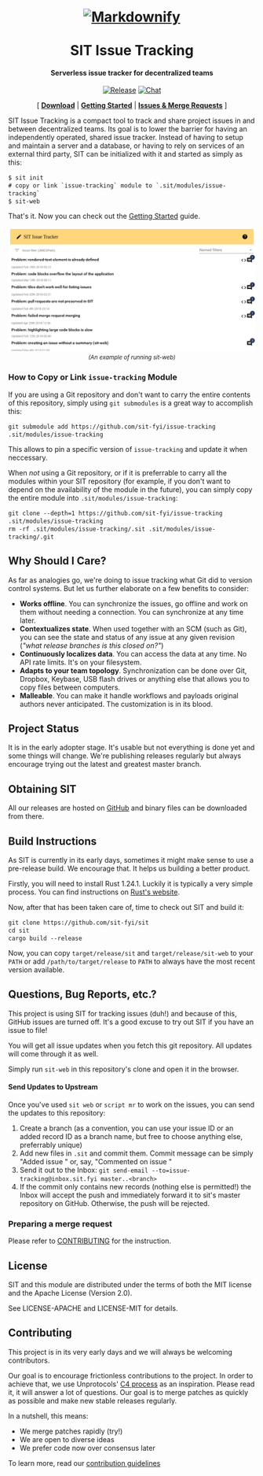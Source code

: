 <h1 align="center">
  <br>
  <a href="http://sit.fyi"><img src="https://raw.githubusercontent.com/sit-fyi/sit/master/logo.png" alt="Markdownify" width="150"></a>
  <br>
  <br>
  SIT Issue Tracking
  <br>
</h1>

<h4 align="center">Serverless issue tracker for decentralized teams</h4>

<p align="center">
 <a href="https://github.com/sit-fyi/issue-tracking/releases"><img alt="Release" src="https://img.shields.io/github/release/sit-fyi/issue-tracking.svg"></a>
 <a href="https://gitter.im/sit-fyi/Lobby"><img alt="Chat" src="https://badges.gitter.im/sit-fyi/Lobby.png"></a>
</p>

<p align="center">
  [
    <a href="https://github.com/sit-fyi/issue-tracking/releases"><b>Download</b></a> |
    <a href="web/documentation/getting_started.md"><b>Getting Started</b></a> |
    <a href="#questions-bug-reports-etc"><b>Issues & Merge Requests</b></a>
  ]
</p>

SIT Issue Tracking is a compact tool to track and share project issues in and between
decentralized teams. Its goal is to lower the barrier for having an independently
operated, shared issue tracker. Instead of having to setup and maintain a server
and a database, or having to rely on services of an external third party, SIT can
be initialized with it and started as simply as this:

```
$ sit init
# copy or link `issue-tracking` module to `.sit/modules/issue-tracking`
$ sit-web
```

That's it. Now you can check out the [Getting Started](web/documentation/getting_started.md) guide.

<center>
<p align="center">
<img src="web/documentation/webui_example.png">
<small><i>(An example of running sit-web)</i></small>
</p>
</center>

### How to Copy or Link `issue-tracking` Module

If you are using a Git repository and don't want to carry the entire contents of this repository, simply
using `git submodules` is a great way to accomplish this:

```
git submodule add https://github.com/sit-fyi/issue-tracking .sit/modules/issue-tracking
```

This allows to pin a specific version of `issue-tracking` and update it when neccessary.

When *not* using a Git repository, or if it is preferrable to carry all the modules within your SIT
repository (for example, if you don't want to depend on the availability of the module in the future),
you can simply copy the entire module into `.sit/modules/issue-tracking`:

```
git clone --depth=1 https://github.com/sit-fyi/issue-tracking .sit/modules/issue-tracking
rm -rf .sit/modules/issue-tracking/.sit .sit/modules/issue-tracking/.git
```

## Why Should I Care?

As far as analogies go, we're doing to issue tracking what Git did to version control systems. But let us
further elaborate on a few benefits to consider:

* **Works offline**. You can synchronize the issues, go offline and work
  on them without needing a connection. You can synchronize at any time later.
* **Contextualizes state**. When used together with an SCM (such as Git), you can see the
  state and status of any issue at any given revision (*"what release branches is this
  closed on?"*)
* **Continuously localizes data**. You can access the data at any time. No API rate limits. It's on your filesystem.
* **Adapts to your team topology**. Synchronization can be done over Git, Dropbox, Keybase,
  USB flash drives or anything else that allows you to copy files between computers.
* **Malleable**. You can make it handle workflows and payloads original authors never anticipated. The customization
  is in its blood.

## Project Status

It is in the early adopter stage. It's usable but not everything is done yet and
some things will change. We're publishing releases regularly but always encourage
trying out the latest and greatest master branch.

## Obtaining SIT

All our releases are hosted on [GitHub](https://github.com/sit-fyi/sit/releases)
and binary files can be downloaded from there.

## Build Instructions

As SIT is currently in its early days, sometimes it might make sense to use a pre-release build. We encourage that. It helps us building a better product.

Firstly, you will need to install Rust 1.24.1. Luckily
it is typically a very simple process. You can find
instructions on [Rust's website](https://www.rust-lang.org/en-US/install.html).

Now, after that has been taken care of, time to check
out SIT and build it:

```
git clone https://github.com/sit-fyi/sit
cd sit
cargo build --release
```

Now, you can copy `target/release/sit` and `target/release/sit-web` to your
`PATH` or add `/path/to/target/release` to `PATH` to always have the most
recent version available.

## Questions, Bug Reports, etc.?

This project is using SIT for tracking issues (duh!) and because of this, GitHub
issues are turned off. It's a good excuse to try out SIT if you have an
issue to file!

You will get all issue updates when you fetch this git repository. All updates
will come through it as well.

Simply run `sit-web` in this repository's clone and open it in the browser.

#### Send Updates to Upstream

Once you've used `sit web` or `script mr` to work on the issues,
you can send the updates to this repository:

1. Create a branch (as a convention, you can use your issue ID or an added record ID as a branch name, but free to choose anything else, preferrably unique)
2. Add new files in `.sit` and commit them. Commit message can be simply "Added issue <ISSUE-ID>"
   or, say, "Commented on issue <ISSUE-ID>"
3. Send it out to the Inbox: `git send-email --to=issue-tracking@inbox.sit.fyi master..<branch>`
4. If the commit only contains new records (nothing else is permitted!) the Inbox
   will accept the push and immediately forward it to sit's master repository on GitHub.
   Otherwise, the push will be rejected.

### Preparing a merge request

Please refer to [CONTRIBUTING](https://github.com/sit-fyi/issue-tracking/blob/master/CONTRIBUTING.md#preparing-a-merge-request) for the instruction.

## License

SIT and this module are distributed under the terms of both the MIT license and the Apache License (Version 2.0).

See LICENSE-APACHE and LICENSE-MIT for details.

## Contributing

This project is in its very early days and we will always be welcoming
contributors.

Our goal is to encourage frictionless contributions to the project. In order to
achieve that, we use Unprotocols' [C4 process](https://rfc.unprotocols.org/spec:1/C4)
as an inspiration. Please read it, it will answer a lot of questions. Our goal is to
merge patches as quickly as possible and make new stable releases regularly.

In a nutshell, this means:

* We merge patches rapidly (try!)
* We are open to diverse ideas
* We prefer code now over consensus later

To learn more, read our [contribution guidelines](CONTRIBUTING.md)
